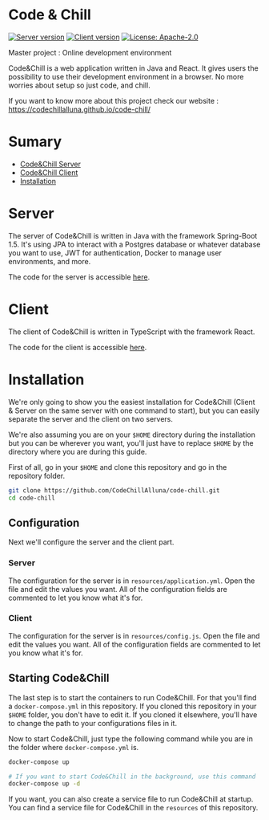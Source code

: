 # Code & Chill

[![Server version](https://img.shields.io/github/tag/CodeChillAlluna/code-chill-server.svg?label=Server&style=for-the-badge)](https://github.com/CodeChillAlluna/code-chill-server)
[![Client version](https://img.shields.io/github/tag/CodeChillAlluna/code-chill-client.svg?label=Client&style=for-the-badge)](https://github.com/CodeChillAlluna/code-chill-client)
[![License: Apache-2.0](https://img.shields.io/badge/License-Apache%202.0-blue.svg?style=for-the-badge)](https://opensource.org/licenses/Apache-2.0)

Master project : Online development environment

Code&Chill is a web application written in Java and React. It gives users the possibility to use their development environment in a browser. No more worries about setup so just code, and chill.

If you want to know more about this project check our website : https://codechillalluna.github.io/code-chill/



# Sumary

- [Code&Chill Server](#server)
- [Code&Chill Client](#client)
- [Installation](#installation)



# Server

The server of Code&Chill is written in Java with the framework Spring-Boot 1.5. It's using JPA to interact with a Postgres database or whatever database you want to use, JWT for authentication, Docker to manage user environments, and more.

The code for the server is accessible [here](https://github.com/CodeChillAlluna/code-chill-server).



# Client

The client of Code&Chill is written in TypeScript with the framework React.

The code for the client is accessible [here](https://github.com/CodeChillAlluna/code-chill-client).



# Installation

We're only going to show you the easiest installation for Code&Chill (Client & Server on the same server with one command to start), but you can easily separate the server and the client on two servers.

We're also assuming you are on your `$HOME` directory during the installation but you can be wherever you want, you'll just have to replace `$HOME` by the directory where you are during this guide.

First of all, go in your `$HOME` and clone this repository and go in the repository folder.

```sh
git clone https://github.com/CodeChillAlluna/code-chill.git
cd code-chill
```



## Configuration

Next we'll configure the server and the client part.

### Server

The configuration for the server is in `resources/application.yml`. Open the file and edit the values you want. All of the configuration fields are commented to let you know what it's for.

### Client

The configuration for the server is in `resources/config.js`. Open the file and edit the values you want. All of the configuration fields are commented to let you know what it's for.



## Starting Code&Chill

The last step is to start the containers to run Code&Chill. For that you'll find a `docker-compose.yml` in this repository. If you cloned this repository in your `$HOME` folder, you don't have to edit it. If you cloned it elsewhere, you'll have to change the path to your configurations files in it.

Now to start Code&Chill, just type the following command while you are in the folder where `docker-compose.yml` is.

```sh
docker-compose up

# If you want to start Code&Chill in the background, use this command
docker-compose up -d
```

If you want, you can also create a service file to run Code&Chill at startup. You can find a service file for Code&Chill in the `resources` of this repository.
